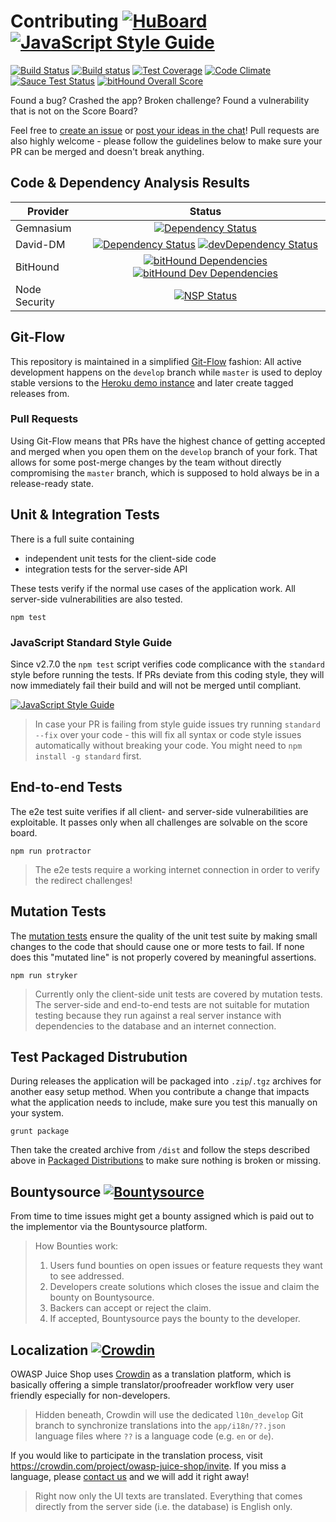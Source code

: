 # Contributing [![HuBoard](http://img.shields.io/badge/Hu-Board-blue.svg)](https://huboard.com/bkimminich/juice-shop) [![JavaScript Style Guide](https://img.shields.io/badge/code%20style-standard-brightgreen.svg)](http://standardjs.com/)

[![Build Status](https://travis-ci.org/bkimminich/juice-shop.svg?branch=master)](https://travis-ci.org/bkimminich/juice-shop) [![Build status](https://ci.appveyor.com/api/projects/status/903c6mnns4t7p6fa/branch/master?svg=true)](https://ci.appveyor.com/project/bkimminich/juice-shop/branch/master) [![Test Coverage](https://codeclimate.com/github/bkimminich/juice-shop/badges/coverage.svg)](https://codeclimate.com/github/bkimminich/juice-shop) [![Code Climate](https://codeclimate.com/github/bkimminich/juice-shop/badges/gpa.svg)](https://codeclimate.com/github/bkimminich/juice-shop) [![Sauce Test Status](https://saucelabs.com/buildstatus/juice-shop)](https://saucelabs.com/u/juice-shop) [![bitHound Overall Score](https://www.bithound.io/github/bkimminich/juice-shop/badges/score.svg)](https://www.bithound.io/github/bkimminich/juice-shop) 

Found a bug? Crashed the app? Broken challenge? Found a vulnerability that is not on the Score Board?

Feel free to [create an issue](https://github.com/bkimminich/juice-shop/issues) or [post your ideas in the chat](https://gitter.im/bkimminich/juice-shop)! Pull requests are also highly welcome - please follow the guidelines below to make sure your PR can be merged and doesn't break anything.

## Code & Dependency Analysis Results

| Provider      | Status        |
| ------------- |:-------------:|
| Gemnasium     | [![Dependency Status](https://gemnasium.com/bkimminich/juice-shop.svg)](https://gemnasium.com/bkimminich/juice-shop) |
| David-DM      | [![Dependency Status](https://david-dm.org/bkimminich/juice-shop.svg)](https://david-dm.org/bkimminich/juice-shop) [![devDependency Status](https://david-dm.org/bkimminich/juice-shop/dev-status.svg)](https://david-dm.org/bkimminich/juice-shop#info=devDependencies) |
| BitHound      | [![bitHound Dependencies](https://www.bithound.io/github/bkimminich/juice-shop/badges/dependencies.svg)](https://www.bithound.io/github/bkimminich/juice-shop/master/dependencies/npm) [![bitHound Dev Dependencies](https://www.bithound.io/github/bkimminich/juice-shop/badges/devDependencies.svg)](https://www.bithound.io/github/bkimminich/juice-shop/master/dependencies/npm) |
| Node Security | [![NSP Status](https://nodesecurity.io/orgs/juice-shop/projects/0b5e6cab-3a21-45a1-85d0-fa076226ef48/badge)](https://nodesecurity.io/orgs/juice-shop/projects/0b5e6cab-3a21-45a1-85d0-fa076226ef48) |

## Git-Flow

This repository is maintained in a simplified [Git-Flow](http://jeffkreeftmeijer.com/2010/why-arent-you-using-git-flow/) fashion: All active development happens on the ```develop``` branch while ```master``` is used to deploy stable versions to the [Heroku demo instance](https://juice-shop.herokuapp.com) and later create tagged releases from. 

### Pull Requests

Using Git-Flow means that PRs have the highest chance of getting accepted and merged when you open them on the ```develop``` branch of your fork. That allows for some post-merge changes by the team without directly compromising the ```master``` branch, which is supposed to hold always be in a release-ready state. 

## Unit & Integration Tests

There is a full suite containing
* independent unit tests for the client-side code
* integration tests for the server-side API

These tests verify if the normal use cases of the application work. All server-side vulnerabilities are also tested.

```
npm test
```

### JavaScript Standard Style Guide 

Since v2.7.0 the `npm test` script verifies code complicance with the `standard` style before running the tests. If PRs deviate from this coding style, they will now immediately fail their build and will not be merged until compliant.

[![JavaScript Style Guide](https://cdn.rawgit.com/feross/standard/master/badge.svg)](https://github.com/feross/standard)

> In case your PR is failing from style guide issues try running `standard --fix` over your code - this will fix all syntax or code style issues automatically without breaking your code. You might need to `npm install -g standard` first. 

## End-to-end Tests

The e2e test suite verifies if all client- and server-side vulnerabilities are exploitable. It passes only when all challenges are solvable on the score board.

```
npm run protractor
```

> The e2e tests require a working internet connection in order to verify the redirect challenges!

## Mutation Tests

The [mutation tests](https://en.wikipedia.org/wiki/Mutation_testing) ensure the quality of the unit test suite by making small changes to the code that should cause one or more tests to fail. If none does this "mutated line" is not properly covered by meaningful assertions.

```
npm run stryker
```

> Currently only the client-side unit tests are covered by mutation tests. The server-side and end-to-end tests are not suitable for mutation testing because they run against a real server instance with dependencies to the database and an internet connection.

## Test Packaged Distrubution

During releases the application will be packaged into ```.zip```/```.tgz``` archives for another easy setup method. When you contribute a change that impacts what the application needs to include, make sure you test this manually on your system.
  
```
grunt package
```

Then take the created archive from ```/dist``` and follow the steps described above in [Packaged Distributions](https://github.com/bkimminich/juice-shop#packaged-distributions--) to make sure nothing is broken or missing.

## Bountysource [![Bountysource](https://www.bountysource.com/badge/tracker?tracker_id=6283055)](https://www.bountysource.com/trackers/6283055-juice-shop?utm_source=6283055&utm_medium=shield&utm_campaign=TRACKER_BADGE)

From time to time issues might get a bounty assigned which is paid out to the implementor via the Bountysource platform.

> How Bounties work:
>
> 1.   Users fund bounties on open issues or feature requests they want to see addressed.
> 2.   Developers create solutions which closes the issue and claim the bounty on Bountysource.
> 3.   Backers can accept or reject the claim.
> 4.   If accepted, Bountysource pays the bounty to the developer.

## Localization [![Crowdin](https://d322cqt584bo4o.cloudfront.net/owasp-juice-shop/localized.svg)](https://crowdin.com/project/owasp-juice-shop)

OWASP Juice Shop uses [Crowdin](https://crowdin.com/project/owasp-juice-shop/) as a translation platform, which is basically offering a simple translator/proofreader workflow very user friendly especially for non-developers.


> Hidden beneath, Crowdin will use the dedicated `l10n_develop` Git branch to synchronize translations into the `app/i18n/??.json` language files where `??` is a language code (e.g. `en` or `de`).

If you would like to participate in the translation process, visit https://crowdin.com/project/owasp-juice-shop/invite.
If you miss a language, please [contact us](https://crowdin.com/mail/compose/bkimminich) and we will add it right away!  

> Right now only the UI texts are translated. Everything that comes directly from the server side (i.e. the database) is English only.